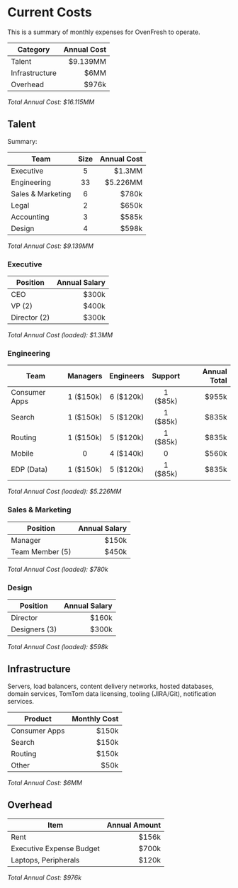Current Costs
=============

This is a summary of monthly expenses for OvenFresh to operate.

| Category         | Annual Cost |
|------------------|------------:|
| Talent           | $9.139MM    |
| Infrastructure   | $6MM        |
| Overhead         | $976k       |

*Total Annual Cost: $16.115MM*

## Talent

Summary:

| Team              | Size | Annual Cost  |
|-------------------|:----:|-------------:|
| Executive         | 5    | $1.3MM       |
| Engineering       | 33   | $5.226MM     |
| Sales & Marketing | 6    | $780k        |
| Legal             | 2    | $650k        |
| Accounting        | 3    | $585k        |
| Design            | 4    | $598k        |

*Total Annual Cost: $9.139MM*

### Executive

| Position       | Annual Salary |
|----------------|--------------:|
| CEO            | $300k         |
| VP (2)         | $400k         |
| Director (2)   | $300k         |

*Total Annual Cost (loaded): $1.3MM*

### Engineering

| Team           | Managers  | Engineers | Support  | Annual Total  |
|----------------|:---------:|:---------:|:--------:|--------------:|
| Consumer Apps  | 1 ($150k) | 6 ($120k) | 1 ($85k) | $955k         |
| Search         | 1 ($150k) | 5 ($120k) | 1 ($85k) | $835k         |
| Routing        | 1 ($150k) | 5 ($120k) | 1 ($85k) | $835k         |
| Mobile         | 0         | 4 ($140k) | 0        | $560k         |
| EDP (Data)     | 1 ($150k) | 5 ($120k) | 1 ($85k) | $835k         |

*Total Annual Cost (loaded): $5.226MM*

### Sales & Marketing

| Position        | Annual Salary |
|-----------------|--------------:|
| Manager         | $150k         |
| Team Member (5) | $450k         |

*Total Annual Cost (loaded): $780k*

### Design

| Position       | Annual Salary |
|----------------|--------------:|
| Director       | $160k         |
| Designers (3)  | $300k         |

*Total Annual Cost (loaded): $598k*

## Infrastructure

Servers, load balancers, content delivery networks, hosted databases, domain services, TomTom data licensing, tooling (JIRA/Git), notification services.

| Product       | Monthly Cost   |
|---------------|---------------:|
| Consumer Apps | $150k          |
| Search        | $150k          |
| Routing       | $150k          |
| Other         | $50k           |

*Total Annual Cost: $6MM*

## Overhead

| Item                     | Annual Amount |
|--------------------------|--------------:|
| Rent                     | $156k         |
| Executive Expense Budget | $700k         |
| Laptops, Peripherals     | $120k         |

*Total Annual Cost: $976k*
